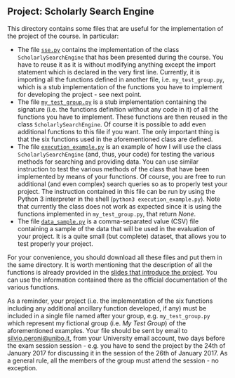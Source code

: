 ## Project: Scholarly Search Engine

This directory contains some files that are useful for the implementation of the project of the course. In particular:

* The file [`sse.py`](https://rawgit.com/essepuntato/comp-think/master/2017-2018/project/sse.py) contains the implementation of the class `ScholarlySearchEngine` that has been presented during the course. You have to reuse it as it is without modifying anything except the import statement which is declared in the very first line. Currently, it is importing all the functions defined in another file, i.e. `my_test_group.py`, which is a stub implementation of the functions you have to implement for developing the project - see next point.
* The file [`my_test_group.py`](https://rawgit.com/essepuntato/comp-think/master/2017-2018/project/my_test_group.py) is a stub implementation containing the signature (i.e. the functions definition without any code in it) of all the functions you have to implement. These functions are then reused in the class `ScholarlySearchEngine`. Of course it is possible to add even additional functions to this file if you want. The only important thing is that the six functions used in the aforementioned class are defined.
* The file [`execution_example.py`](https://rawgit.com/essepuntato/comp-think/master/2017-2018/project/execution_example.py) is an example of how I will use the class `ScholarlySearchEngine` (and, thus, your code) for testing the various methods for searching and providing data. You can use similar instruction to test the various methods of the class that have been implemented by means of your functions. Of course, you are free to run additional (and even complex) search queries so as to properly test your project. The instruction contained in this file can be run by using the Python 3 interpreter in the shell (`python3 execution_example.py`). Note that currently the class does not work as expected since it is using the functions implemented in `my_test_group.py`, that return *None*.
* The file [`data_sample.py`](https://rawgit.com/essepuntato/comp-think/master/2017-2018/project/data_sample.py) is a comma-separated value (CSV) file containing a sample of the data that will be used in the evaluation of your project. It is a quite small (but complete) dataset, that allows you to test properly your project.
 
 For your convenience, you should download all these files and put them in the same directory. It is worth mentioning that the description of all the functions is already provided in the [slides that introduce the project](https://rawgit.com/essepuntato/comp-think/master/2017-2018/lecture-notes/11%20-%20Organising%20information%20-%20trees/index.html). You can use the information contained there as the official documentation of the various functions.
 
 As a reminder, your project (i.e. the implementation of the six functions including any additional ancillary function developed, if any) must be included in a single file named after your group, e.g. `my_test_group.py` which represent my fictional group (i.e. *My Test Group*) of the aforementioned examples. Your file should be sent by email to [silvio.peroni@unibo.it](mailto:silvio.peroni@unibo.it), from your University email account, two days before the exam session session - e.g. you have to send the project by the 24th of January 2017 for discussing it in the session of the 26th of January 2017. As a general rule, all the members of the group must attend the session - no exception.